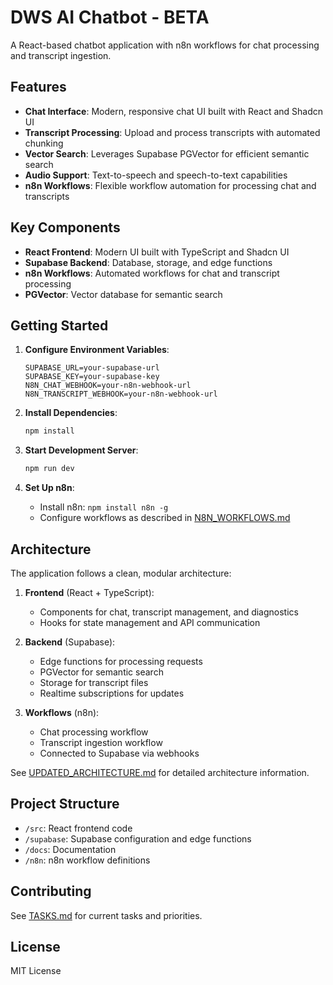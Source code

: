 # DWS AI Chatbot - BETA

A React-based chatbot application with n8n workflows for chat processing and transcript ingestion.

## Features

- **Chat Interface**: Modern, responsive chat UI built with React and Shadcn UI
- **Transcript Processing**: Upload and process transcripts with automated chunking
- **Vector Search**: Leverages Supabase PGVector for efficient semantic search
- **Audio Support**: Text-to-speech and speech-to-text capabilities
- **n8n Workflows**: Flexible workflow automation for processing chat and transcripts

## Key Components

- **React Frontend**: Modern UI built with TypeScript and Shadcn UI
- **Supabase Backend**: Database, storage, and edge functions
- **n8n Workflows**: Automated workflows for chat and transcript processing
- **PGVector**: Vector database for semantic search

## Getting Started

1. **Configure Environment Variables**:
   ```
   SUPABASE_URL=your-supabase-url
   SUPABASE_KEY=your-supabase-key
   N8N_CHAT_WEBHOOK=your-n8n-webhook-url
   N8N_TRANSCRIPT_WEBHOOK=your-n8n-webhook-url
   ```

2. **Install Dependencies**:
   ```bash
   npm install
   ```

3. **Start Development Server**:
   ```bash
   npm run dev
   ```

4. **Set Up n8n**:
   - Install n8n: `npm install n8n -g`
   - Configure workflows as described in [N8N_WORKFLOWS.md](N8N_WORKFLOWS.md)

## Architecture

The application follows a clean, modular architecture:

1. **Frontend** (React + TypeScript):
   - Components for chat, transcript management, and diagnostics
   - Hooks for state management and API communication

2. **Backend** (Supabase):
   - Edge functions for processing requests
   - PGVector for semantic search
   - Storage for transcript files
   - Realtime subscriptions for updates

3. **Workflows** (n8n):
   - Chat processing workflow
   - Transcript ingestion workflow
   - Connected to Supabase via webhooks

See [UPDATED_ARCHITECTURE.md](UPDATED_ARCHITECTURE.md) for detailed architecture information.

## Project Structure

- `/src`: React frontend code
- `/supabase`: Supabase configuration and edge functions
- `/docs`: Documentation
- `/n8n`: n8n workflow definitions

## Contributing

See [TASKS.md](TASKS.md) for current tasks and priorities.

## License

MIT License
